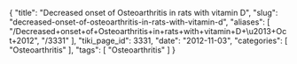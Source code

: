 {
    "title": "Decreased onset of Osteoarthritis in rats with vitamin D",
    "slug": "decreased-onset-of-osteoarthritis-in-rats-with-vitamin-d",
    "aliases": [
        "/Decreased+onset+of+Osteoarthritis+in+rats+with+vitamin+D+\u2013+Oct+2012",
        "/3331"
    ],
    "tiki_page_id": 3331,
    "date": "2012-11-03",
    "categories": [
        "Osteoarthritis"
    ],
    "tags": [
        "Osteoarthritis"
    ]
}
